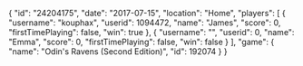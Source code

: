 {
  "id": "24204175",
  "date": "2017-07-15",
  "location": "Home",
  "players": [
    {
      "username": "kouphax",
      "userid": 1094472,
      "name": "James",
      "score": 0,
      "firstTimePlaying": false,
      "win": true
    },
    {
      "username": "",
      "userid": 0,
      "name": "Emma",
      "score": 0,
      "firstTimePlaying": false,
      "win": false
    }
  ],
  "game": {
    "name": "Odin's Ravens (Second Edition)",
    "id": 192074
  }
}
